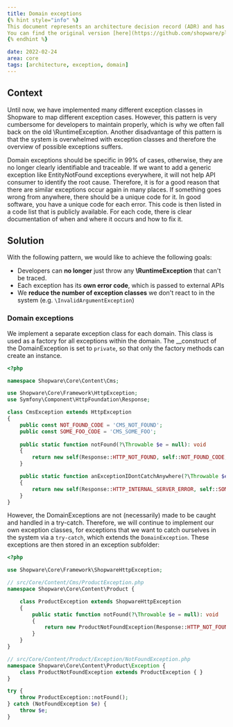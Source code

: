 ```yaml
---
title: Domain exceptions
{% hint style="info" %}
This document represents an architecture decision record (ADR) and has been mirrored from the ADR section in our Shopware 6 repository.
You can find the original version [here](https://github.com/shopware/platform/blob/trunk/adr/2022-02-24-domain-exceptions.md)
{% endhint %}

date: 2022-02-24
area: core
tags: [architecture, exception, domain]
---
```


## Context

Until now, we have implemented many different exception classes in Shopware to map different exception cases. 
However, this pattern is very cumbersome for developers to maintain properly, which is why we often fall back on the old \RuntimeException. 
Another disadvantage of this pattern is that the system is overwhelmed with exception classes and therefore the overview of possible exceptions suffers.

Domain exceptions should be specific in 99% of cases, otherwise, they are no longer clearly identifiable and traceable. If we want to add a generic exception like EntityNotFound exceptions everywhere, it will not help API consumer to identify the root cause.
Therefore, it is for a good reason that there are similar exceptions occur again in many places. If something goes wrong from anywhere, there should be a unique code for it.
In good software, you have a unique code for each error. This code is then listed in a code list that is publicly available. 
For each code, there is clear documentation of when and where it occurs and how to fix it.

## Solution
With the following pattern, we would like to achieve the following goals:
- Developers can **no longer** just throw any **\RuntimeException** that can't be traced.
- Each exception has its **own error code**, which is passed to external APIs
- We **reduce the number of exception classes** we don't react to in the system (e.g. `\InvalidArgumentException`)

### Domain exceptions
We implement a separate exception class for each domain. This class is used as a factory for all exceptions within the domain.
The __construct of the DomainException is set to `private`, so that only the factory methods can create an instance.

```php
<?php

namespace Shopware\Core\Content\Cms;

use Shopware\Core\Framework\HttpException;
use Symfony\Component\HttpFoundation\Response;

class CmsException extends HttpException
{
    public const NOT_FOUND_CODE = 'CMS_NOT_FOUND';
    public const SOME_FOO_CODE = 'CMS_SOME_FOO';
    
    public static function notFound(?\Throwable $e = null): void
    {
        return new self(Response::HTTP_NOT_FOUND, self::NOT_FOUND_CODE, 'Cms page not found', [], $e);
    }

    public static function anExceptionIDontCatchAnywhere(?\Throwable $e = null) 
    {
        return new self(Response::HTTP_INTERNAL_SERVER_ERROR, self::SOME_FOO_CODE, 'Some foo', [], $e);
    }
}
```

However, the DomainExceptions are not (necessarily) made to be caught and handled in a try-catch. Therefore, we will continue to implement our own exception classes, for exceptions that we want to catch ourselves in the system via a `try-catch`, which extends the `DomainException`. These exceptions are then stored in an exception subfolder:

```php
<?php

use Shopware\Core\Framework\ShopwareHttpException;

// src/Core/Content/Cms/ProductException.php
namespace Shopware\Core\Content\Product {

    class ProductException extends ShopwareHttpException
    {
        public static function notFound(?\Throwable $e = null): void
        {
            return new ProductNotFoundException(Response::HTTP_NOT_FOUND, self::NOT_FOUND_CODE, 'Product page not found', [], $e);
        }
    }
}

// src/Core/Content/Product/Exception/NotFoundException.php
namespace Shopware\Core\Content\Product\Exception {
    class ProductNotFoundException extends ProductException { }
}

try {
    throw ProductException::notFound();
} catch (NotFoundException $e) {
    throw $e;
}
```
